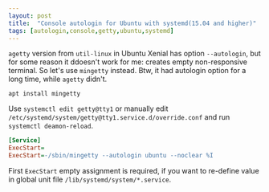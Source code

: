 ```yaml
---
layout: post
title:  "Console autologin for Ubuntu with systemd(15.04 and higher)"
tags: [autologin,console,getty,ubuntu,systemd]
---
```

`agetty` version from `util-linux` in Ubuntu Xenial has option `--autologin`, but for some reason it ddoesn't work for me: creates empty non-responsive terminal. So let's use `mingetty` instead. Btw, it had autologin option for a long time, while `agetty` didn't.

`apt install mingetty`

Use `systemctl edit getty@tty1` or manually edit `/etc/systemd/system/getty@tty1.service.d/override.conf` and run `systemctl deamon-reload`.

```ini
[Service]
ExecStart=
ExecStart=-/sbin/mingetty --autologin ubuntu --noclear %I
```

First `ExecStart` empty assignment is required, if you want to re-define value in global unit file `/lib/systemd/system/*.service`.
